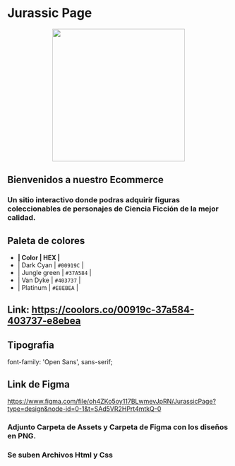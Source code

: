 # **Jurassic Page** 

<p align="center">
 <img src='https://logos-world.net/imageup/Jurassic_Park/Jurassic_Park-Logo-PNG2.png' width='300'>
</p>

## **Bienvenidos a nuestro Ecommerce**

### Un sitio interactivo donde podras adquirir figuras coleccionables de personajes de Ciencia Ficción de la mejor calidad.


## **Paleta de colores**

- **| Color | HEX |**
- | Dark Cyan | `#00919C` |
- | Jungle green | `#37A584` |
- | Van Dyke | `#403737` |
- | Platinum | `#E8EBEA` |

## Link: https://coolors.co/00919c-37a584-403737-e8ebea

## **Tipografia**

font-family: 'Open Sans', sans-serif;

## Link de Figma

https://www.figma.com/file/oh4ZKo5oy117BLwmevJpRN/JurassicPage?type=design&node-id=0-1&t=SAd5VR2HPrt4mtkQ-0

### Adjunto Carpeta de Assets y Carpeta de Figma con los diseños en PNG.

### Se suben Archivos Html y Css 
